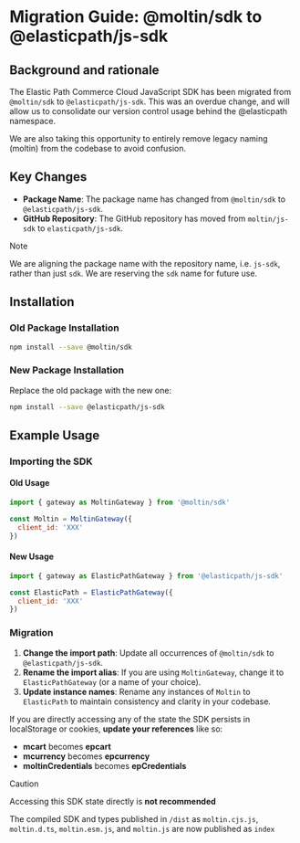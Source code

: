 # Migration Guide: @moltin/sdk to @elasticpath/js-sdk

## Background and rationale

The Elastic Path Commerce Cloud JavaScript SDK has been migrated from `@moltin/sdk` to `@elasticpath/js-sdk`. This was an overdue change, and will allow us to consolidate our version control usage behind the @elasticpath namespace. 

We are also taking this opportunity to entirely remove legacy naming (moltin) from the codebase to avoid confusion.

## Key Changes

- **Package Name**: The package name has changed from `@moltin/sdk` to `@elasticpath/js-sdk`.
- **GitHub Repository**: The GitHub repository has moved from `moltin/js-sdk` to `elasticpath/js-sdk`.

> [!NOTE]
> We are aligning the package name with the repository name, i.e. `js-sdk`, rather than just `sdk`. We are reserving the `sdk` name for future use.

## Installation

### Old Package Installation

```bash
npm install --save @moltin/sdk
```

### New Package Installation

Replace the old package with the new one:

```bash
npm install --save @elasticpath/js-sdk
```

## Example Usage

### Importing the SDK

#### Old Usage

```js
import { gateway as MoltinGateway } from '@moltin/sdk'

const Moltin = MoltinGateway({
  client_id: 'XXX'
})
```

#### New Usage


```js
import { gateway as ElasticPathGateway } from '@elasticpath/js-sdk'

const ElasticPath = ElasticPathGateway({
  client_id: 'XXX'
})
```

### Migration

1. **Change the import path**: Update all occurrences of `@moltin/sdk` to `@elasticpath/js-sdk`.
2. **Rename the import alias**: If you are using `MoltinGateway`, change it to `ElasticPathGateway` (or a name of your choice).
3. **Update instance names**: Rename any instances of `Moltin` to `ElasticPath` to maintain consistency and clarity in your codebase.

If you are directly accessing any of the state the SDK persists in localStorage or cookies, **update your references** like so:

- **mcart** becomes **epcart**
- **mcurrency** becomes **epcurrency**
- **moltinCredentials** becomes **epCredentials**

> [!CAUTION]
> Accessing this SDK state directly is **not recommended**

The compiled SDK and types published in `/dist` as `moltin.cjs.js`, `moltin.d.ts`, `moltin.esm.js`, and `moltin.js` are now published as `index`
